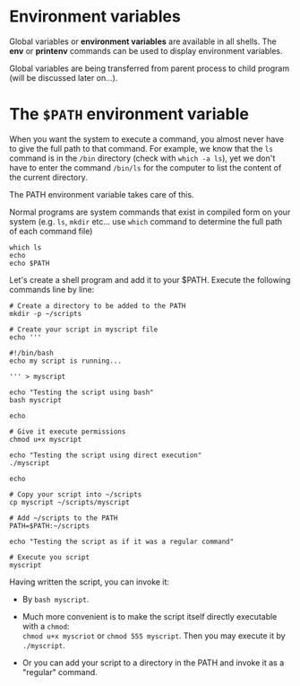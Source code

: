 # Environment variables

Global variables or **environment variables** are available in all shells. The **env** or **printenv** commands can be
used to display environment variables.

Global variables are being transferred from parent process to child program (will be discussed later on...).

# The `$PATH` environment variable

When you want the system to execute a command, you almost never have to give the full path to that
command. For example, we know that the `ls` command is in the `/bin` directory (check with `which -a ls`),
yet we don't have to enter the command `/bin/ls` for the computer to list the content of the current directory.

The PATH environment variable takes care of this.

Normal programs are system commands that exist in compiled form on your system (e.g. `ls`, `mkdir` etc... use `which` command to determine the full path of each command file)

```shell
which ls
echo
echo $PATH
```

Let's create a shell program and add it to your $PATH. Execute the following commands line by line:

```shell
# Create a directory to be added to the PATH
mkdir -p ~/scripts

# Create your script in myscript file
echo '''

#!/bin/bash
echo my script is running...

''' > myscript

echo "Testing the script using bash"
bash myscript

echo 

# Give it execute permissions
chmod u+x myscript

echo "Testing the script using direct execution"
./myscript

echo

# Copy your script into ~/scripts
cp myscript ~/scripts/myscript

# Add ~/scripts to the PATH
PATH=$PATH:~/scripts

echo "Testing the script as if it was a regular command"

# Execute you script
myscript
```

Having written the script, you can invoke it:

- By `bash myscript`.
- Much more convenient is to make the script itself directly executable with a `chmod`:   
  `chmod u+x myscriot` or `chmod 555 myscript`.
  Then you may execute it by `./myscript`.

- Or you can add your script to a directory in the PATH and invoke it as a "regular" command.
